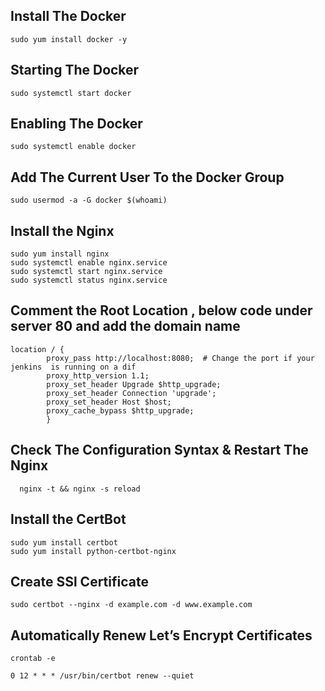 ## Install The Docker
```
sudo yum install docker -y
```
## Starting The Docker
```
sudo systemctl start docker
```
## Enabling The Docker
```
sudo systemctl enable docker
```
## Add The Current User To the Docker Group
```
sudo usermod -a -G docker $(whoami)
```
## Install the Nginx
```
sudo yum install nginx
sudo systemctl enable nginx.service
sudo systemctl start nginx.service
sudo systemctl status nginx.service
```

## Comment the Root Location , below code under server 80 and add the domain name 
```
location / {
        proxy_pass http://localhost:8080;  # Change the port if your jenkins  is running on a dif
        proxy_http_version 1.1;
        proxy_set_header Upgrade $http_upgrade;
        proxy_set_header Connection 'upgrade';
        proxy_set_header Host $host;
        proxy_cache_bypass $http_upgrade;
        }
```

## Check The Configuration Syntax & Restart The Nginx
```
  nginx -t && nginx -s reload
```

##  Install the CertBot
```
sudo yum install certbot
sudo yum install python-certbot-nginx
```

## Create SSl Certificate
```
sudo certbot --nginx -d example.com -d www.example.com
```

## Automatically Renew Let’s Encrypt Certificates
```
crontab -e
```
```
0 12 * * * /usr/bin/certbot renew --quiet
```
